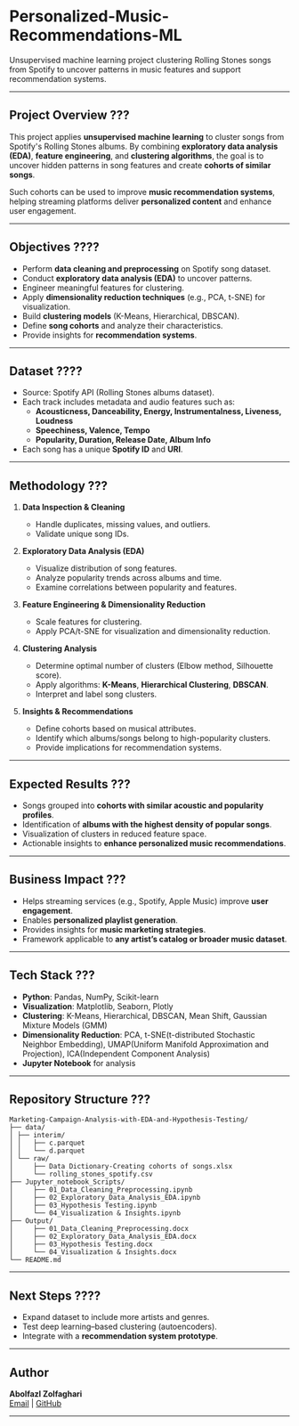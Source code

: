 # Personalized-Music-Recommendations-ML
Unsupervised machine learning project clustering Rolling Stones songs from Spotify to uncover patterns in music features and support recommendation systems.

---

## Project Overview ??? 
This project applies **unsupervised machine learning** to cluster songs from Spotify's Rolling Stones albums. By combining **exploratory data analysis (EDA)**, **feature engineering**, and **clustering algorithms**, the goal is to uncover hidden patterns in song features and create **cohorts of similar songs**.  

Such cohorts can be used to improve **music recommendation systems**, helping streaming platforms deliver **personalized content** and enhance user engagement.  

---

## Objectives ????  
- Perform **data cleaning and preprocessing** on Spotify song dataset.  
- Conduct **exploratory data analysis (EDA)** to uncover patterns.  
- Engineer meaningful features for clustering.  
- Apply **dimensionality reduction techniques** (e.g., PCA, t-SNE) for visualization.  
- Build **clustering models** (K-Means, Hierarchical, DBSCAN).  
- Define **song cohorts** and analyze their characteristics.  
- Provide insights for **recommendation systems**.  

---

## Dataset  ????
- Source: Spotify API (Rolling Stones albums dataset).  
- Each track includes metadata and audio features such as:  
  - **Acousticness, Danceability, Energy, Instrumentalness, Liveness, Loudness**  
  - **Speechiness, Valence, Tempo**  
  - **Popularity, Duration, Release Date, Album Info**  
- Each song has a unique **Spotify ID** and **URI**.  

---

## Methodology  ???

1. **Data Inspection & Cleaning**  
   - Handle duplicates, missing values, and outliers.  
   - Validate unique song IDs.  

2. **Exploratory Data Analysis (EDA)**  
   - Visualize distribution of song features.  
   - Analyze popularity trends across albums and time.  
   - Examine correlations between popularity and features.  

3. **Feature Engineering & Dimensionality Reduction**  
   - Scale features for clustering.  
   - Apply PCA/t-SNE for visualization and dimensionality reduction.  

4. **Clustering Analysis**  
   - Determine optimal number of clusters (Elbow method, Silhouette score).  
   - Apply algorithms: **K-Means**, **Hierarchical Clustering**, **DBSCAN**.  
   - Interpret and label song clusters.  

5. **Insights & Recommendations**  
   - Define cohorts based on musical attributes.  
   - Identify which albums/songs belong to high-popularity clusters.  
   - Provide implications for recommendation systems.  

---

## Expected Results  ???
- Songs grouped into **cohorts with similar acoustic and popularity profiles**.  
- Identification of **albums with the highest density of popular songs**.  
- Visualization of clusters in reduced feature space.  
- Actionable insights to **enhance personalized music recommendations**.  

---

## Business Impact  ???
- Helps streaming services (e.g., Spotify, Apple Music) improve **user engagement**.  
- Enables **personalized playlist generation**.  
- Provides insights for **music marketing strategies**.  
- Framework applicable to **any artist’s catalog or broader music dataset**.  

---

## Tech Stack  ???
- **Python**: Pandas, NumPy, Scikit-learn  
- **Visualization**: Matplotlib, Seaborn, Plotly  
- **Clustering**: K-Means, Hierarchical, DBSCAN, Mean Shift, Gaussian Mixture Models (GMM)   
- **Dimensionality Reduction**: PCA, t-SNE(t-distributed Stochastic Neighbor Embedding), UMAP(Uniform Manifold Approximation and Projection), ICA(Independent Component Analysis)
- **Jupyter Notebook** for analysis  

---
 
## Repository Structure  ???

```
Marketing-Campaign-Analysis-with-EDA-and-Hypothesis-Testing/
├── data/
│ ├── interim/
│ │   ├── c.parquet
│ │   └── d.parquet
│ └── raw/
│     ├── Data Dictionary-Creating cohorts of songs.xlsx
│     └── rolling_stones_spotify.csv
├── Jupyter_notebook_Scripts/
│     ├── 01_Data_Cleaning_Preprocessing.ipynb
│     ├── 02_Exploratory_Data_Analysis_EDA.ipynb
│     ├── 03_Hypothesis Testing.ipynb 
│     └── 04_Visualization & Insights.ipynb
├── Output/
│     ├── 01_Data_Cleaning_Preprocessing.docx
│     ├── 02_Exploratory_Data_Analysis_EDA.docx
│     ├── 03_Hypothesis Testing.docx 
│     └── 04_Visualization & Insights.docx
└── README.md

```


---

## Next Steps  ????
- Expand dataset to include more artists and genres.  
- Test deep learning–based clustering (autoencoders).  
- Integrate with a **recommendation system prototype**.  

---

## Author
**Abolfazl Zolfaghari**  
[Email](ab.zolfaghari.abbasghaleh) | [GitHub](https://github.com/abolfazl6678)

---













